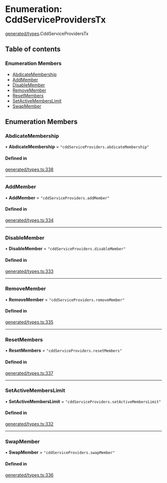 # Enumeration: CddServiceProvidersTx

[generated/types](../wiki/generated.types).CddServiceProvidersTx

## Table of contents

### Enumeration Members

- [AbdicateMembership](../wiki/generated.types.CddServiceProvidersTx#abdicatemembership)
- [AddMember](../wiki/generated.types.CddServiceProvidersTx#addmember)
- [DisableMember](../wiki/generated.types.CddServiceProvidersTx#disablemember)
- [RemoveMember](../wiki/generated.types.CddServiceProvidersTx#removemember)
- [ResetMembers](../wiki/generated.types.CddServiceProvidersTx#resetmembers)
- [SetActiveMembersLimit](../wiki/generated.types.CddServiceProvidersTx#setactivememberslimit)
- [SwapMember](../wiki/generated.types.CddServiceProvidersTx#swapmember)

## Enumeration Members

### AbdicateMembership

• **AbdicateMembership** = ``"cddServiceProviders.abdicateMembership"``

#### Defined in

[generated/types.ts:338](https://github.com/PolymeshAssociation/polymesh-sdk/blob/31fdce23/src/generated/types.ts#L338)

___

### AddMember

• **AddMember** = ``"cddServiceProviders.addMember"``

#### Defined in

[generated/types.ts:334](https://github.com/PolymeshAssociation/polymesh-sdk/blob/31fdce23/src/generated/types.ts#L334)

___

### DisableMember

• **DisableMember** = ``"cddServiceProviders.disableMember"``

#### Defined in

[generated/types.ts:333](https://github.com/PolymeshAssociation/polymesh-sdk/blob/31fdce23/src/generated/types.ts#L333)

___

### RemoveMember

• **RemoveMember** = ``"cddServiceProviders.removeMember"``

#### Defined in

[generated/types.ts:335](https://github.com/PolymeshAssociation/polymesh-sdk/blob/31fdce23/src/generated/types.ts#L335)

___

### ResetMembers

• **ResetMembers** = ``"cddServiceProviders.resetMembers"``

#### Defined in

[generated/types.ts:337](https://github.com/PolymeshAssociation/polymesh-sdk/blob/31fdce23/src/generated/types.ts#L337)

___

### SetActiveMembersLimit

• **SetActiveMembersLimit** = ``"cddServiceProviders.setActiveMembersLimit"``

#### Defined in

[generated/types.ts:332](https://github.com/PolymeshAssociation/polymesh-sdk/blob/31fdce23/src/generated/types.ts#L332)

___

### SwapMember

• **SwapMember** = ``"cddServiceProviders.swapMember"``

#### Defined in

[generated/types.ts:336](https://github.com/PolymeshAssociation/polymesh-sdk/blob/31fdce23/src/generated/types.ts#L336)
